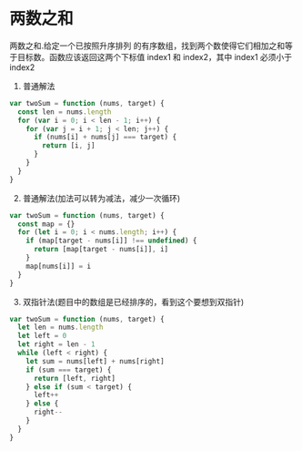 # 两数之和

两数之和.给定一个已按照升序排列 的有序数组，找到两个数使得它们相加之和等于目标数。函数应该返回这两个下标值 index1 和 index2，其中 index1 必须小于 index2

1. 普通解法

```js
var twoSum = function (nums, target) {
  const len = nums.length
  for (var i = 0; i < len - 1; i++) {
    for (var j = i + 1; j < len; j++) {
      if (nums[i] + nums[j] === target) {
        return [i, j]
      }
    }
  }
}
```

2. 普通解法(加法可以转为减法，减少一次循环)

```js
var twoSum = function (nums, target) {
  const map = {}
  for (let i = 0; i < nums.length; i++) {
    if (map[target - nums[i]] !== undefined) {
      return [map[target - nums[i]], i]
    }
    map[nums[i]] = i
  }
}
```

3. 双指针法(题目中的数组是已经排序的，看到这个要想到双指针)

```js
var twoSum = function (nums, target) {
  let len = nums.length
  let left = 0
  let right = len - 1
  while (left < right) {
    let sum = nums[left] + nums[right]
    if (sum === target) {
      return [left, right]
    } else if (sum < target) {
      left++
    } else {
      right--
    }
  }
}
```
